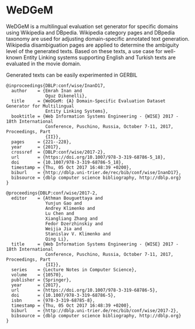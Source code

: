 # WeDGeM

WeDGeM is a multilingual evaluation set generator for specific domains using Wikipedia and DBpedia. Wikipedia category pages and DBpedia taxonomy are used for adjusting domain-specific annotated text generation. Wikipedia disambiguation pages are applied to determine the ambiguity level of the generated texts. Based on these texts, a use case for well-known Entity Linking systems supporting English and Turkish texts are evaluated in the movie domain.

Generated texts can be easily experimented in GERBIL 

```
@inproceedings{DBLP:conf/wise/InanD17,
  author    = {Emrah Inan and
               Oguz Dikenelli},
  title     = {WeDGeM: {A} Domain-Specific Evaluation Dataset Generator for Multilingual
               Entity Linking Systems},
  booktitle = {Web Information Systems Engineering - {WISE} 2017 - 18th International
               Conference, Puschino, Russia, October 7-11, 2017, Proceedings, Part
               {II}},
  pages     = {221--228},
  year      = {2017},
  crossref  = {DBLP:conf/wise/2017-2},
  url       = {https://doi.org/10.1007/978-3-319-68786-5_18},
  doi       = {10.1007/978-3-319-68786-5_18},
  timestamp = {Thu, 05 Oct 2017 16:48:39 +0200},
  biburl    = {http://dblp.uni-trier.de/rec/bib/conf/wise/InanD17},
  bibsource = {dblp computer science bibliography, http://dblp.org}
}
```

```
@proceedings{DBLP:conf/wise/2017-2,
  editor    = {Athman Bouguettaya and
               Yunjun Gao and
               Andrey Klimenko and
               Lu Chen and
               Xiangliang Zhang and
               Fedor Dzerzhinskiy and
               Weijia Jia and
               Stanislav V. Klimenko and
               Qing Li},
  title     = {Web Information Systems Engineering - {WISE} 2017 - 18th International
               Conference, Puschino, Russia, October 7-11, 2017, Proceedings, Part
               {II}},
  series    = {Lecture Notes in Computer Science},
  volume    = {10570},
  publisher = {Springer},
  year      = {2017},
  url       = {https://doi.org/10.1007/978-3-319-68786-5},
  doi       = {10.1007/978-3-319-68786-5},
  isbn      = {978-3-319-68785-8},
  timestamp = {Thu, 05 Oct 2017 16:48:39 +0200},
  biburl    = {http://dblp.uni-trier.de/rec/bib/conf/wise/2017-2},
  bibsource = {dblp computer science bibliography, http://dblp.org}
}
```
